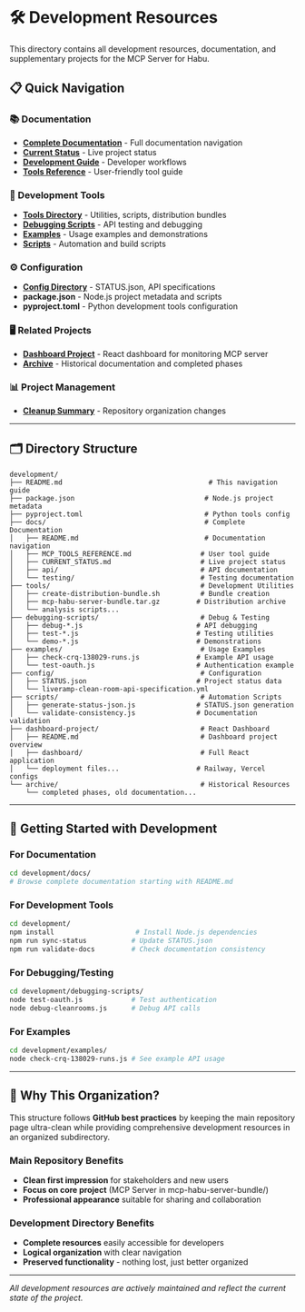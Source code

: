 # 🛠️ Development Resources

This directory contains all development resources, documentation, and supplementary projects for the MCP Server for Habu.

## 📋 **Quick Navigation**

### **📚 Documentation**
- **[Complete Documentation](docs/README.md)** - Full documentation navigation
- **[Current Status](docs/CURRENT_STATUS.md)** - Live project status
- **[Development Guide](docs/DEVELOPMENT_GUIDE.md)** - Developer workflows
- **[Tools Reference](docs/MCP_TOOLS_REFERENCE.md)** - User-friendly tool guide

### **🔧 Development Tools**
- **[Tools Directory](tools/)** - Utilities, scripts, distribution bundles
- **[Debugging Scripts](debugging-scripts/)** - API testing and debugging
- **[Examples](examples/)** - Usage examples and demonstrations
- **[Scripts](scripts/)** - Automation and build scripts

### **⚙️ Configuration**
- **[Config Directory](config/)** - STATUS.json, API specifications
- **package.json** - Node.js project metadata and scripts
- **pyproject.toml** - Python development tools configuration

### **🖥️ Related Projects**
- **[Dashboard Project](dashboard-project/)** - React dashboard for monitoring MCP server
- **[Archive](archive/)** - Historical documentation and completed phases

### **📊 Project Management**
- **[Cleanup Summary](ADVANCED_CLEANUP_SUMMARY.md)** - Repository organization changes

---

## 🗂️ **Directory Structure**

```
development/
├── README.md                                    # This navigation guide
├── package.json                                # Node.js project metadata
├── pyproject.toml                              # Python tools config
├── docs/                                       # Complete Documentation
│   ├── README.md                               # Documentation navigation
│   ├── MCP_TOOLS_REFERENCE.md                 # User tool guide
│   ├── CURRENT_STATUS.md                      # Live project status
│   ├── api/                                   # API documentation
│   └── testing/                               # Testing documentation
├── tools/                                     # Development Utilities
│   ├── create-distribution-bundle.sh          # Bundle creation
│   ├── mcp-habu-server-bundle.tar.gz         # Distribution archive
│   └── analysis scripts...
├── debugging-scripts/                         # Debug & Testing
│   ├── debug-*.js                            # API debugging
│   ├── test-*.js                             # Testing utilities
│   └── demo-*.js                             # Demonstrations
├── examples/                                  # Usage Examples
│   ├── check-crq-138029-runs.js              # Example API usage
│   └── test-oauth.js                         # Authentication example
├── config/                                    # Configuration
│   ├── STATUS.json                           # Project status data
│   └── liveramp-clean-room-api-specification.yml
├── scripts/                                   # Automation Scripts
│   ├── generate-status-json.js               # STATUS.json generation
│   └── validate-consistency.js               # Documentation validation
├── dashboard-project/                         # React Dashboard
│   ├── README.md                              # Dashboard project overview
│   ├── dashboard/                             # Full React application
│   └── deployment files...                   # Railway, Vercel configs
└── archive/                                   # Historical Resources
    └── completed phases, old documentation...
```

---

## 🚀 **Getting Started with Development**

### **For Documentation**
```bash
cd development/docs/
# Browse complete documentation starting with README.md
```

### **For Development Tools**
```bash
cd development/
npm install                    # Install Node.js dependencies
npm run sync-status           # Update STATUS.json
npm run validate-docs         # Check documentation consistency
```

### **For Debugging/Testing**
```bash
cd development/debugging-scripts/
node test-oauth.js            # Test authentication
node debug-cleanrooms.js      # Debug API calls
```

### **For Examples**
```bash
cd development/examples/
node check-crq-138029-runs.js # See example API usage
```

---

## 🎯 **Why This Organization?**

This structure follows **GitHub best practices** by keeping the main repository page ultra-clean while providing comprehensive development resources in an organized subdirectory.

### **Main Repository Benefits**
- **Clean first impression** for stakeholders and new users
- **Focus on core project** (MCP Server in mcp-habu-server-bundle/)
- **Professional appearance** suitable for sharing and collaboration

### **Development Directory Benefits**
- **Complete resources** easily accessible for developers
- **Logical organization** with clear navigation
- **Preserved functionality** - nothing lost, just better organized

---

*All development resources are actively maintained and reflect the current state of the project.*